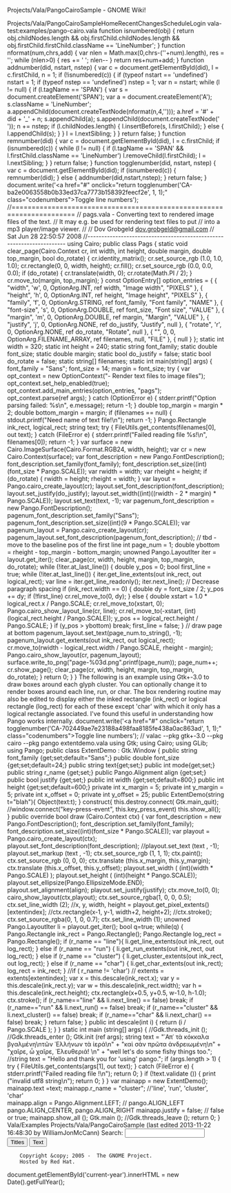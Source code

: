 Projects/Vala/PangoCairoSample - GNOME Wiki!
<!--
var search_hint = "Search";
//-->
	   
	    
Projects/Vala/PangoCairoSampleHomeRecentChangesScheduleLogin
vala-test:examples/pango-cairo.vala 
function isnumbered(obj) {
  return obj.childNodes.length && obj.firstChild.childNodes.length && obj.firstChild.firstChild.className == 'LineNumber';
}
function nformat(num,chrs,add) {
  var nlen = Math.max(0,chrs-(''+num).length), res = '';
  while (nlen>0) { res += ' '; nlen-- }
  return res+num+add;
}
function addnumber(did, nstart, nstep) {
  var c = document.getElementById(did), l = c.firstChild, n = 1;
  if (!isnumbered(c)) {
    if (typeof nstart == 'undefined') nstart = 1;
    if (typeof nstep  == 'undefined') nstep = 1;
    var n = nstart;
    while (l != null) {
      if (l.tagName == 'SPAN') {
        var s = document.createElement('SPAN');
        var a = document.createElement('A');
        s.className = 'LineNumber';
        a.appendChild(document.createTextNode(nformat(n,4,'')));
        a.href = '#' + did + '_' + n;
        s.appendChild(a);
        s.appendChild(document.createTextNode(' '));
        n += nstep;
        if (l.childNodes.length) {
          l.insertBefore(s, l.firstChild);
        }
        else {
          l.appendChild(s);
        }
      }
      l = l.nextSibling;
    }
  }
  return false;
}
function remnumber(did) {
  var c = document.getElementById(did), l = c.firstChild;
  if (isnumbered(c)) {
    while (l != null) {
      if (l.tagName == 'SPAN' && l.firstChild.className == 'LineNumber') l.removeChild(l.firstChild);
      l = l.nextSibling;
    }
  }
  return false;
}
function togglenumber(did, nstart, nstep) {
  var c = document.getElementById(did);
  if (isnumbered(c)) {
    remnumber(did);
  } else {
    addnumber(did,nstart,nstep);
  }
  return false;
}
document.write('<a href="#" onclick="return togglenumber(\'CA-ba2e0063558b0b33ed37ca7773b158392feecf2e\', 1, 1);" \
                class="codenumbers">Toggle line numbers');
//======================================================================
//  pags.vala - Converting text to rendered image files of the text.
//              It may e.g. be used for rendering text files to put
//              into a mp3 player/image viewer.
//
//  Dov Grobgeld <dov.grobgeld@gmail.com>
//  Sat Jun 28 22:50:57 2008
//----------------------------------------------------------------------
using Cairo;
public class Pags {
    static void clear_page(Cairo.Context cr, int width, int height,
                           double margin, double top_margin, bool do_rotate)
    {
        cr.identity_matrix();
        cr.set_source_rgb (1.0, 1.0, 1.0); 
        cr.rectangle(0, 0, width, height);
        cr.fill();
        cr.set_source_rgb (0.0, 0.0, 0.0);
        if (do_rotate) {
            cr.translate(width, 0);
            cr.rotate(Math.PI / 2);
        }
        cr.move_to(margin, top_margin);
    }
    const OptionEntry[] option_entries = {
        { "width", 'w', 0, OptionArg.INT, ref width, "Image width", "PIXELS" },
        { "height", 'h', 0, OptionArg.INT, ref height, "Image height", "PIXELS" },
        { "family", 'f', 0, OptionArg.STRING, ref font_family, "Font family", "NAME" },
        { "font-size", 's', 0, OptionArg.DOUBLE, ref font_size, "Font size", "VALUE" },
        { "margin", 'm', 0, OptionArg.DOUBLE, ref margin, "Margin", "VALUE" },
        { "justify", 'j', 0, OptionArg.NONE, ref do_justify, "Justify", null },
        { "rotate", 'r', 0, OptionArg.NONE, ref do_rotate, "Rotate", null },
        { "", 0, 0, OptionArg.FILENAME_ARRAY, ref filenames, null, "FILE" },
        { null }
    };
    static int width = 320;
    static int height = 240;
    static string font_family;
    static double font_size;
    static double margin;
    static bool do_justify = false;
    static bool do_rotate = false;
    static string[] filenames;
    static int main(string[] args)
    {
        font_family = "Sans";
        font_size = 14;
        margin = font_size;
        try {
            var opt_context = new OptionContext("- Render text files to image files");
            opt_context.set_help_enabled(true);
            opt_context.add_main_entries(option_entries, "pags");
            opt_context.parse(ref args);
        } catch (OptionError e) {
            stderr.printf("Option parsing failed: %s\n", e.message);
            return -1;
        }
        double top_margin = margin * 2;
        double bottom_margin = margin;
        if (filenames == null) {
            stdout.printf("Need name of text file!\n");
            return -1;
        }
        Pango.Rectangle ink_rect, logical_rect;
        string text;
        try {
            FileUtils.get_contents(filenames[0], out text);
        } catch (FileError e) {
            stderr.printf("Failed reading file %s!\n", filenames[0]);
            return -1;
        }
        var surface = new Cairo.ImageSurface(Cairo.Format.RGB24, width, height);
        var cr = new Cairo.Context(surface);
        var font_description = new Pango.FontDescription();
        font_description.set_family(font_family);
        font_description.set_size((int)(font_size * Pango.SCALE));
        var rwidth = width;
        var rheight = height;
        if (do_rotate) {
            rwidth = height;
            rheight = width;
        }
        var layout = Pango.cairo_create_layout(cr);
        layout.set_font_description(font_description);
        layout.set_justify(do_justify);
        layout.set_width((int)((rwidth - 2 * margin) * Pango.SCALE));
        layout.set_text(text, -1);
        var pagenum_font_description = new Pango.FontDescription();
        pagenum_font_description.set_family("Sans");
        pagenum_font_description.set_size((int)(9 * Pango.SCALE));
        var pagenum_layout = Pango.cairo_create_layout(cr);
        pagenum_layout.set_font_description(pagenum_font_description);
        // tbd - move to the baseline pos of the first line
        int page_num = 1;
        double ybottom = rheight - top_margin - bottom_margin;
        unowned Pango.LayoutIter iter = layout.get_iter();
        clear_page(cr, width, height, margin, top_margin, do_rotate);
        while (!iter.at_last_line()) {
            double y_pos = 0;
            bool first_line = true;
            while (!iter.at_last_line()) {
                iter.get_line_extents(out ink_rect, out logical_rect);
                var line = iter.get_line_readonly();
                iter.next_line();
                // Decrease paragraph spacing
                if (ink_rect.width == 0) {
                    double dy = font_size / 2;
                    y_pos += dy;
                    if (!first_line)
                        cr.rel_move_to(0, dy);
                } else {
                    double xstart = 1.0 * logical_rect.x / Pango.SCALE;
                    cr.rel_move_to(xstart, 0);
                    Pango.cairo_show_layout_line(cr, line);
                    cr.rel_move_to(-xstart, (int)(logical_rect.height / Pango.SCALE));
                    y_pos += logical_rect.height / Pango.SCALE;
                }
                if (y_pos > ybottom)
                    break;
                first_line = false;
            }
            // draw page at bottom
            pagenum_layout.set_text(page_num.to_string(), -1);
            pagenum_layout.get_extents(out ink_rect, out logical_rect);
            cr.move_to(rwidth - logical_rect.width / Pango.SCALE, rheight - margin);
            Pango.cairo_show_layout(cr, pagenum_layout);
            surface.write_to_png("page-%03d.png".printf(page_num));
            page_num++;
            cr.show_page();
            clear_page(cr, width, height, margin, top_margin, do_rotate);
        }
        return 0;
    }
}
The following is an example using Gtk+-3.0 to draw boxes around each glyph cluster.  You can optionally change it to render boxes around each line, run, or char.  The box rendering routine may also be edited to display either the inked rectangle (ink_rect) or logical rectangle (log_rect) for each of these except 'char' with which it only has a logical rectangle associated.  I've found this useful in understanding how Pango works internally. 
document.write('<a href="#" onclick="return togglenumber(\'CA-702449ae7e23188a498faa8185fe438a0ac863ad\', 1, 1);" \
                class="codenumbers">Toggle line numbers');
// valac --pkg gtk+-3.0 --pkg cairo --pkg pango extentdemo.vala 
using Gtk;
using Cairo;
using GLib;
using Pango;
public class ExtentDemo : Gtk.Window {
        public string font_family {get;set;default="Sans";}
        public double font_size {get;set;default=24;}
        public string text{get;set;}
        public int mode{get;set;}
        public string r_name {get;set;}
        public Pango.Alignment align {get;set;}
        public bool justify {get;set;}
        public int width {get;set;default=800;}
        public int height {get;set;default=600;}
        private int x_margin = 5;
        private int y_margin = 5;
        private int x_offset = 0;
        private int y_offset = 25;
        public ExtentDemo(string t="blah"){
                Object(text:t);
        }
        construct{
                this.destroy.connect( Gtk.main_quit);
                //window.connect("key-press-event", this.key_press_event)
                this.show_all();
        }
        public override bool draw (Cairo.Context ctx) {
                var font_description = new Pango.FontDescription();
                font_description.set_family(font_family);
                font_description.set_size((int)(font_size * Pango.SCALE));
                var playout = Pango.cairo_create_layout(ctx);
                playout.set_font_description(font_description);
                //playout.set_text (text , -1);
                playout.set_markup (text , -1);
                ctx.set_source_rgb (1, 1, 1);
                ctx.paint();
                ctx.set_source_rgb (0, 0, 0);
                ctx.translate (this.x_margin, this.y_margin);
                ctx.translate (this.x_offset, this.y_offset);
                playout.set_width ( (int)(width * Pango.SCALE) );
                playout.set_height ( (int)(height * Pango.SCALE));
                playout.set_ellipsize(Pango.EllipsizeMode.END);
                playout.set_alignment(align);
                playout.set_justify(justify);
                ctx.move_to(0, 0);
                cairo_show_layout(ctx,playout);
                ctx.set_source_rgba(1, 0, 0, 0.5);
                ctx.set_line_width (2);
                //x, y, width, height = playout.get_pixel_extents()[extentindex];
                //ctx.rectangle(x-1, y-1, width+2, height+2);
                //ctx.stroke();
                ctx.set_source_rgba(0, 1, 0, 0.7);
                ctx.set_line_width (1);
                unowned Pango.LayoutIter li = playout.get_iter();
                bool q=true;
                while(q) {
                        Pango.Rectangle ink_rect = Pango.Rectangle();
                        Pango.Rectangle log_rect = Pango.Rectangle();
                        if (r_name == "line"){
                                li.get_line_extents(out ink_rect, out log_rect);
                        } else if (r_name == "run") {
                                li.get_run_extents(out ink_rect, out log_rect);
                        }       else if (r_name == "cluster") {
                                li.get_cluster_extents(out ink_rect, out log_rect);
                        } else if (r_name == "char") {
                                li.get_char_extents(out ink_rect);
                                log_rect = ink_rect;
                        }
                        //if ( r_name != 'char')
                        //      extents = extents[extentindex];
                        var x = this.descale(ink_rect.x);
                        var y = this.descale(ink_rect.y);
                        var w = this.descale(ink_rect.width);
                        var h = this.descale(ink_rect.height);
                        ctx.rectangle(x+0.5, y+0.5, w-1.0, h-1.0);
                        ctx.stroke();
                        if (r_name=="line" && li.next_line() == false) break;
                        if (r_name=="run" && li.next_run() == false) break;
                        if (r_name=="cluster" && li.next_cluster() == false) break;
                        if (r_name=="char" && li.next_char() == false) break;
                }
                return false;
        }
        public int descale(int i) {
                return (i / Pango.SCALE );
        }
}
static int main (string[] args) {
        //Gdk.threads_init ();
        //Gdk.threads_enter ();
        Gtk.init (ref args);
        string text = "᾿Απ᾿ τὰ κόκκαλα βγαλμένη\nτῶν ῾Ελλήνων τὰ ἱερά\n" +
                "καὶ σὰν πρῶτα ἀνδρειωμένη\n" +
                "χαῖρε, ὦ χαῖρε, ᾿Ελευθεριά! \n" +
                "well let's do some fishy things too.";
        //string text = "Hello and thank you for 'using' pango.";
        if (args.length > 1) {
                try {
                        FileUtils.get_contents(args[1], out text);
                } catch (FileError e) {
                        stderr.printf("Failed reading file !\n");
                        return 0;
                }
                if (!text.validate ()) {
                        print ("invalid utf8 string\n");
                        return 0;
                }
        }
        var mainapp = new ExtentDemo();
        mainapp.text =text;
        mainapp.r_name = "cluster"; //'line', 'run', 'cluster', 'char'  
        mainapp.align = Pango.Alignment.LEFT; //  pango.ALIGN_LEFT pango.ALIGN_CENTER, pango.ALIGN_RIGHT
        mainapp.justify = false; // false or true;
        mainapp.show_all ();
        Gtk.main ();
        //Gdk.threads_leave ();
        return 0;
}
 Vala/Examples Projects/Vala/PangoCairoSample  (last edited 2013-11-22 16:48:30 by WilliamJonMcCann)
Search:
<input id="searchinput" type="text" name="value" value="" size="20"
    onfocus="searchFocus(this)" onblur="searchBlur(this)"
    onkeyup="searchChange(this)" onchange="searchChange(this)" alt="Search">
<input id="titlesearch" name="titlesearch" type="submit"
    value="Titles" alt="Search Titles">
<input id="fullsearch" name="fullsearch" type="submit"
    value="Text" alt="Search Full Text">
<!--// Initialize search form
var f = document.getElementById('searchform');
f.getElementsByTagName('label')[0].style.display = 'none';
var e = document.getElementById('searchinput');
searchChange(e);
searchBlur(e);
//-->
        Copyright &copy; 2005 -  The GNOME Project.
        Hosted by Red Hat.
  document.getElementById('current-year').innerHTML = new Date().getFullYear();
